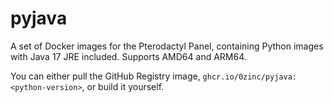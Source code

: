 # pyjava
A set of Docker images for the Pterodactyl Panel, containing Python images with Java 17 JRE included. Supports AMD64 and ARM64.

You can either pull the GitHub Registry image, `ghcr.io/0zinc/pyjava:<python-version>`, or build it yourself.
